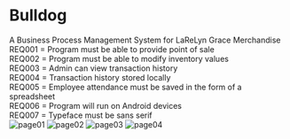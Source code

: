 # Bulldog
A Business Process Management System for LaReLyn Grace Merchandise<br>
REQ001 = Program must be able to provide point of sale<br>
REQ002 = Program must be able to modify inventory values<br>
REQ003 = Admin can view transaction history<br>
REQ004 = Transaction history stored locally<br>
REQ005 = Employee attendance must be saved in the form of a spreadsheet<br>
REQ006 = Program will run on Android devices<br>
REQ007 = Typeface must be sans serif<br>
![page01](https://user-images.githubusercontent.com/67902545/212511878-407e1b46-124e-491a-bf32-be5ab66833af.jpg)
![page02](https://user-images.githubusercontent.com/67902545/212511890-9680bc53-7ddc-4bf5-8659-362914c9c4b1.jpg)
![page03](https://user-images.githubusercontent.com/67902545/212511902-a0e378df-2bef-465e-844d-613a1fb2b7d3.jpg)
![page04](https://user-images.githubusercontent.com/67902545/212511930-127d4d3b-9fcd-43dc-aeb6-42741db8c82a.jpg)
